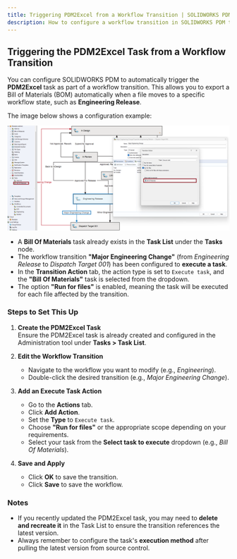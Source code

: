 ```yaml
---
title: Triggering PDM2Excel from a Workflow Transition | SOLIDWORKS PDM
description: How to configure a workflow transition in SOLIDWORKS PDM to trigger the PDM2Excel export task.
---
```


## Triggering the PDM2Excel Task from a Workflow Transition

You can configure SOLIDWORKS PDM to automatically trigger the **PDM2Excel** task as part of a workflow transition. This allows you to export a Bill of Materials (BOM) automatically when a file moves to a specific workflow state, such as **Engineering Release**.

The image below shows a configuration example:

![workflow-task-binding](/images/pdm2excelworkflow.png)


- A **Bill Of Materials** task already exists in the **Task List** under the **Tasks** node.
- The workflow transition **"Major Engineering Change"** (from *Engineering Release* to *Dispatch Target 001*) has been configured to **execute a task**.
- In the **Transition Action** tab, the action type is set to `Execute task`, and the **"Bill Of Materials"** task is selected from the dropdown.
- The option **"Run for files"** is enabled, meaning the task will be executed for each file affected by the transition.

### Steps to Set This Up

1. **Create the PDM2Excel Task**  
   Ensure the PDM2Excel task is already created and configured in the Administration tool under **Tasks > Task List**.

2. **Edit the Workflow Transition**
   - Navigate to the workflow you want to modify (e.g., *Engineering*).
   - Double-click the desired transition (e.g., *Major Engineering Change*).

3. **Add an Execute Task Action**
   - Go to the **Actions** tab.
   - Click **Add Action**.
   - Set the **Type** to `Execute task`.
   - Choose **"Run for files"** or the appropriate scope depending on your requirements.
   - Select your task from the **Select task to execute** dropdown (e.g., *Bill Of Materials*).

4. **Save and Apply**
   - Click **OK** to save the transition.
   - Click **Save** to save the workflow.

### Notes

- If you recently updated the PDM2Excel task, you may need to **delete and recreate it** in the Task List to ensure the transition references the latest version.
- Always remember to configure the task's **execution method** after pulling the latest version from source control.
